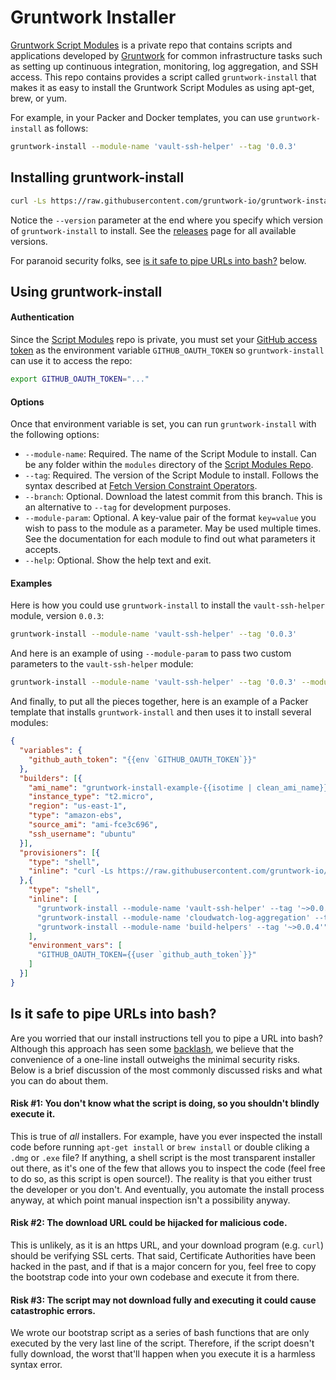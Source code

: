 # Gruntwork Installer

[Gruntwork Script Modules](https://github.com/gruntwork-io/script-modules) is a private repo that contains scripts and
applications developed by [Gruntwork](http://www.gruntwork.io) for common infrastructure tasks such as setting up
continuous integration, monitoring, log aggregation, and SSH access. This repo contains provides a script called
`gruntwork-install` that makes it as easy to install the Gruntwork Script Modules as using apt-get, brew, or yum.

For example, in your Packer and Docker templates, you can use `gruntwork-install` as follows:

```bash
gruntwork-install --module-name 'vault-ssh-helper' --tag '0.0.3'
```

## Installing gruntwork-install

```bash
curl -Ls https://raw.githubusercontent.com/gruntwork-io/gruntwork-installer/master/bootstrap-gruntwork-installer.sh | bash -s --version=0.0.1
```

Notice the `--version` parameter at the end where you specify which version of `gruntwork-install` to install. See the
[releases](/releases) page for all available versions.

For paranoid security folks, see [is it safe to pipe URLs into bash?](#is-it-safe-to-pipe-urls-into-bash) below.

## Using gruntwork-install

#### Authentication

Since the [Script Modules](https://github.com/gruntwork-io/script-modules) repo is private, you must set your
[GitHub access token](https://help.github.com/articles/creating-an-access-token-for-command-line-use/) as the
environment variable `GITHUB_OAUTH_TOKEN` so `gruntwork-install` can use it to access the repo:

```bash
export GITHUB_OAUTH_TOKEN="..."
```

#### Options

Once that environment variable is set, you can run `gruntwork-install` with the following options:

* `--module-name`: Required. The name of the Script Module to install. Can be any folder within the `modules` directory
  of the [Script Modules Repo](https://github.com/gruntwork-io/script-modules).
* `--tag`: Required. The version of the Script Module to install. Follows the syntax described at [Fetch Version
  Constraint Operators](https://github.com/gruntwork-io/fetch#version-constraint-operators).
* `--branch`: Optional. Download the latest commit from this branch. This is an alternative to `--tag` for development
  purposes.
* `--module-param`: Optional. A key-value pair of the format `key=value` you wish to pass to the module as a parameter.
  May be used multiple times. See the documentation for each module to find out what parameters it accepts.
* `--help`: Optional. Show the help text and exit.

#### Examples

Here is how you could use `gruntwork-install` to install the `vault-ssh-helper` module, version `0.0.3`:

```bash
gruntwork-install --module-name 'vault-ssh-helper' --tag '0.0.3'
```

And here is an example of using `--module-param` to pass two custom parameters to the `vault-ssh-helper` module:

```bash
gruntwork-install --module-name 'vault-ssh-helper' --tag '0.0.3' --module-param 'install-dir=/opt/vault-ssh-helper' --module-param 'owner=ubuntu'
```

And finally, to put all the pieces together, here is an example of a Packer template that installs `gruntwork-install`
and then uses it to install several modules:

```json
{
  "variables": {
    "github_auth_token": "{{env `GITHUB_OAUTH_TOKEN`}}"
  },
  "builders": [{
    "ami_name": "gruntwork-install-example-{{isotime | clean_ami_name}}",
    "instance_type": "t2.micro",
    "region": "us-east-1",
    "type": "amazon-ebs",
    "source_ami": "ami-fce3c696",
    "ssh_username": "ubuntu"
  }],
  "provisioners": [{
    "type": "shell",
    "inline": "curl -Ls https://raw.githubusercontent.com/gruntwork-io/gruntwork-installer/master/bootstrap-gruntwork-installer.sh | bash -s --version=0.0.1"
  },{
    "type": "shell",
    "inline": [
      "gruntwork-install --module-name 'vault-ssh-helper' --tag '~>0.0.4' --module-param 'install-dir=/opt/vault-ssh-helper' --module-param 'owner=ubuntu'",
      "gruntwork-install --module-name 'cloudwatch-log-aggregation' --tag '~>0.0.4'",
      "gruntwork-install --module-name 'build-helpers' --tag '~>0.0.4'"
    ],
    "environment_vars": [
      "GITHUB_OAUTH_TOKEN={{user `github_auth_token`}}"
    ]
  }]
}
```

## Is it safe to pipe URLs into bash?

Are you worried that our install instructions tell you to pipe a URL into bash? Although this approach has seen some
[backlash](https://news.ycombinator.com/item?id=6650987), we believe that the convenience of a one-line install
outweighs the minimal security risks. Below is a brief discussion of the most commonly discussed risks and what you can
do about them.

#### Risk #1: You don't know what the script is doing, so you shouldn't blindly execute it.

This is true of *all* installers. For example, have you ever inspected the install code before running `apt-get install`
or `brew install` or double cliking a `.dmg` or `.exe` file? If anything, a shell script is the most transparent
installer out there, as it's one of the few that allows you to inspect the code (feel free to do so, as this script is
open source!). The reality is that you either trust the developer or you don't. And eventually, you automate the
install process anyway, at which point manual inspection isn't a possibility anyway.

#### Risk #2: The download URL could be hijacked for malicious code.

This is unlikely, as it is an https URL, and your download program (e.g. `curl`) should be verifying SSL certs. That
said, Certificate Authorities have been hacked in the past, and if that is a major concern for you, feel free to copy
the bootstrap code into your own codebase and execute it from there.

#### Risk #3: The script may not download fully and executing it could cause catastrophic errors.

We wrote our bootstrap script as a series of bash functions that are only executed by the very last line of the script.
Therefore, if the script doesn't fully download, the worst that'll happen when you execute it is a harmless syntax
error.


